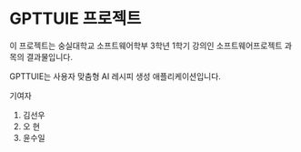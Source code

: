 # GPTTUIE 프로젝트

이 프로젝트는 숭실대학교 소프트웨어학부 3학년 1학기 강의인 소프트웨어프로젝트 과목의 결과물입니다.

GPTTUIE는 사용자 맞춤형 AI 레시피 생성 애플리케이션입니다.

기여자

1. 김선우
2. 오 현
3. 윤수일
